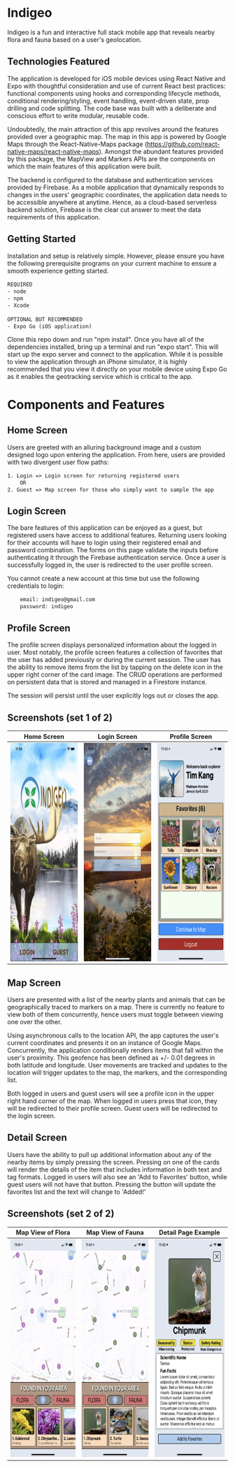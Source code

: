 # Indigeo
Indigeo is a fun and interactive full stack mobile app that reveals nearby flora and fauna based on a user's geolocation.

## Technologies Featured
The application is developed for iOS mobile devices using React Native and Expo with thoughtful consideration and use of current React best practices: functional components using hooks and corresponding lifecycle methods, conditional rendering/styling, event handling, event-driven state, prop drilling and code splitting. The code base was built with a deliberate and conscious effort to write modular, reusable code. 

Undoubtedly, the main attraction of this app revolves around the features provided over a geographic map. The map in this app is powered by Google Maps through the React-Native-Maps package (https://github.com/react-native-maps/react-native-maps). Amongst the abundant features provided by this package, the MapView and Markers APIs are the components on which the main features of this application were built.

The backend is configured to the database and authentication services provided by Firebase. As a mobile application that dynamically responds to changes in the users' geographic coordinates, the application data needs to be accessible anywhere at anytime. Hence, as a cloud-based serverless backend solution, Firebase is the clear cut answer to meet the data requirements of this application. 

## Getting Started
Installation and setup is relatively simple. However, please ensure you have the following prerequisite programs on your current machine to ensure a smooth experience getting started. 

    REQUIRED
    - node
    - npm
    - Xcode
    
    OPTIONAL BUT RECOMMENDED
    - Expo Go (iOS application)

Clone this repo down and run "npm install". Once you have all of the dependencies installed, bring up a terminal and run "expo start". This will start up the expo server and connect to the application. While it is possible to view the application through an iPhone simulator, it is highly recommended that you view it directly on your mobile device using Expo Go as it enables the geotracking service which is critical to the app. 


# Components and Features 
## Home Screen
Users are greeted with an alluring background image and a custom designed logo upon entering the application. From here, users are provided with two divergent user flow paths:

    1. Login => Login screen for returning registered users
        OR
    2. Guest => Map screen for those who simply want to sample the app

## Login Screen
The bare features of this application can be enjoyed as a guest, but registered users have access to additional features. Returning users looking for their accounts will have to login using their registered email and password combination. The forms on this page validate the inputs before authenticating it through the Firebase authentication service. Once a user is successfully logged in, the user is redirected to the user profile screen. 

You cannot create a new account at this time but use the following credentials to login:
        
        email: indigeo@gmail.com
        password: indigeo

## Profile Screen
The profile screen displays personalized information about the logged in user. Most notably, the profile screen features a collection of favorites that the user has added previously or during the current session. The user has the ability to remove items from the list by tapping on the delete icon in the upper right corner of the card image. The CRUD operations are performed on persistent data that is stored and managed in a Firestore instance. 

The session will persist until the user explicitly logs out or closes the app. 

## Screenshots (set 1 of 2)

|                                  Home Screen                                   |                                  Login Screen                                   |                                  Profile Screen                                   |
| :----------------------------------------------------------------------------: | :-----------------------------------------------------------------------------: | :-------------------------------------------------------------------------------: |
| <img src="./app/assets/screenshots/Indigeo-Home.png" width="250" height="500"> | <img src="./app/assets/screenshots/Indigeo-Login.PNG" width="250" height="500"> | <img src="./app/assets/screenshots/Indigeo-Profile.PNG" width="250" height="500"> |


## Map Screen
Users are presented with a list of the nearby plants and animals that can be geographically traced to markers on a map. There is currently no feature to view both of them concurrently, hence users must toggle between viewing one over the other.

Using asynchronous calls to the location API, the app captures the user's current coordinates and presents it on an instance of Google Maps. Concurrently, the application conditionally renders items that fall within the user's proximity. This geofence has been defined as +/- 0.01 degrees in both latitude and longitude. User movements are tracked and updates to the location will trigger updates to the map, the markers, and the corresponding list. 

Both logged in users and guest users will see a profile icon in the upper right hand corner of the map. When logged in users press that icon, they will be redirected to their profile screen. Guest users will be redirected to the login screen. 

## Detail Screen
Users have the ability to pull up additional information about any of the nearby items by simply pressing the screen. Pressing on one of the cards will render the details of the item that includes information in both text and tag formats. Logged in users will also see an 'Add to Favorites' button, while guest users will not have that button. Pressing the button will update the favorites list and the text will change to 'Added!'   
  
## Screenshots (set 2 of 2)
|                                 Map View of Flora                                  |                                 Map View of Fauna                                  |                               Detail Page Example                                |
| :--------------------------------------------------------------------------------: | :--------------------------------------------------------------------------------: | :------------------------------------------------------------------------------: |
| <img src="./app/assets/screenshots/Indigeo-FloraMap.PNG" width="250" height="500"> | <img src="./app/assets/screenshots/Indigeo-FaunaMap.PNG" width="250" height="500"> | <img src="./app/assets/screenshots/Indigeo-Detail.PNG" width="250" height="500"> |

